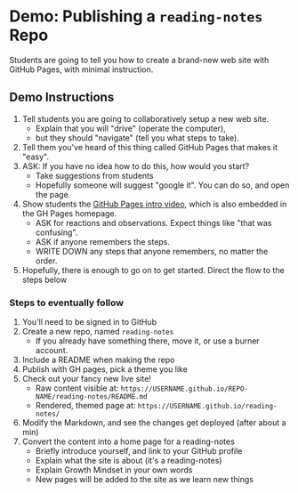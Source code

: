 # Demo: Publishing a `reading-notes` Repo

Students are going to tell you how to create a brand-new web site with GitHub Pages, with minimal instruction. 

## Demo Instructions

1. Tell students you are going to collaboratively setup a new web site. 
    - Explain that you will "drive" (operate the computer), 
    - but they should "navigate" (tell you what steps to take).
1. Tell them you've heard of this thing called GitHub Pages that makes it "easy". 
1. ASK: If you have no idea how to do this, how would you start?
    - Take suggestions from students
    - Hopefully someone will suggest "google it". You can do so, and open the page.
1. Show students the [GitHub Pages intro video](https://www.youtube.com/watch?v=2MsN8gpT6jY), which is also embedded in the GH Pages homepage.
    - ASK for reactions and observations. Expect things like "that was confusing". 
    - ASK if anyone remembers the steps. 
    - WRITE DOWN any steps that anyone remembers, no matter the order. 
1. Hopefully, there is enough to go on to get started. Direct the flow to the steps below

### Steps to eventually follow

1. You'll need to be signed in to GitHub
1. Create a new repo, named `reading-notes`
    - If you already have something there, move it, or use a burner account.
1. Include a README when making the repo
1. Publish with GH pages, pick a theme you like
1. Check out your fancy new live site!
    - Raw content visible at: `https://USERNAME.github.io/REPO-NAME/reading-notes/README.md`
    - Rendered, themed page at: `https://USERNAME.github.io/reading-notes/`
1. Modify the Markdown, and see the changes get deployed (after about a min)
1. Convert the content into a home page for a reading-notes
    - Briefly introduce yourself, and link to your GitHub profile
    - Explain what the site is about (it's a reading-notes)
    - Explain Growth Mindset in your own words
    - New pages will be added to the site as we learn new things
